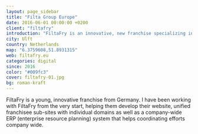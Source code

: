 ```yaml
---
layout: page_sidebar
title: "Filta Group Europe"
date: 2016-06-01 00:00:00 +0200
client: "filtafry"
introduction: "FiltaFry is an innovative, new franchise specializing in cooking oil and micro-filtration service for restaurants and other food establishments all around Europe."
city: Ulft
country: Netherlands
map: "6.3759608,51.8931315"
web: filtafry.eu
categories: digital
since: 2016
color: "#009fc3"
cover: filtafry-01.jpg
bg: roman-kraft
---
```


FiltaFry is a young, innovative franchise from Germany. I have been working with FiltaFry from the very start, helping them develop their website, unified franchisee sub-sites with individual domains as well as a company-wide ERP (enterprise resource planning) system that helps coordinating efforts company wide.
